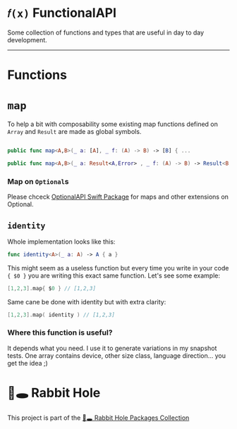 # `𝑓(x)` FunctionalAPI 

Some collection of functions and types that are useful in day to day development.

---
# Functions 

# `map`

To help a bit with composability some existing map functions defined on `Array` and `Result` are made as global symbols.

```swift

public func map<A,B>(_ a: [A], _ f: (A) -> B) -> [B] { ... 

public func map<A,B>(_ a: Result<A,Error> , _ f: (A) -> B) -> Result<B, Error> { ...
```

### Map on `Optional`s

Please chceck [OptionalAPI Swift Package](https://github.com/sloik/OptionalAPI) for maps and other extensions on Optional.
 
## `identity`
Whole implementation looks like this:

```swift
func identity<A>(_ a: A) -> A { a }
```

This might seem as a useless function but every time you write in your code `{ $0 }` you are writing this exact same function. Let's see some example:

```swift
[1,2,3].map{ $0 } // [1,2,3]
```

Same cane be done with identity but with extra clarity:

```swift
[1,2,3].map( identity ) // [1,2,3]
```

### Where this function is useful?

It depends what you need. I use it to generate variations in my snapshot tests. One array contains device, other size class, language direction... you get the idea ;)

# 🐇🕳 Rabbit Hole

This project is part of the [🐇🕳 Rabbit Hole Packages Collection](https://github.com/sloik/RabbitHole)
